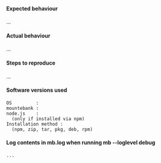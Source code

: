 <!--
Thank you for reporting issues back to mountebank!

Please fill out below information to make it easier to resolve.
-->

#### Expected behaviour

...

#### Actual behaviour

...

#### Steps to reproduce

...

#### Software versions used

```
OS         :
mountebank :
node.js    :
  (only if installed via npm)
Installation method :
  (npm, zip, tar, pkg, deb, rpm)
```

#### Log contents in mb.log when running mb --loglevel debug

<!--
Please review before pasting to ensure no sensitive data is copied
-->

```
...
```


